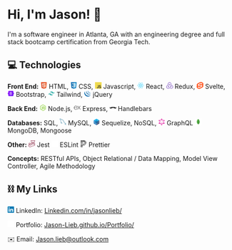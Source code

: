 # Hi, I'm Jason! 👋

I'm a software engineer in Atlanta, GA with an engineering degree and full stack bootcamp certification from Georgia Tech.

## 💻 Technologies

**Front End:**
<img src="icons/html5.svg" alt="HTML" title="HTML" height="15px" />
HTML,
<img src="icons/css3.svg" alt="CSS" title="CSS" height="15px" />
CSS,
<img src="icons/javascript.svg" alt="Javascript" title="Javascript" height="15px" />
Javascript,
<img src="icons/react.svg" alt="React" title="React" height="15px" />
React,
<img src="icons/redux.svg" alt="Redux" title="Redux" height="15px" />
Redux,
<img src="icons/svelte.svg" alt="Svelte" title="Svelte" height="15px" />
Svelte,
<img src="icons/bootstrap.svg" alt="Bootstrap" title="Bootstrap" height="15px" />
Bootstrap,
<img src="icons/tailwindcss.svg" alt="Tailwind" title="Tailwind" height="15px" />
Tailwind,
<img src="icons/jquery.svg" alt="jQuery" title="jQuery" height="15px" />
jQuery
<br/>

**Back End:**
<img src="icons/nodejs.svg" alt="Node.js" title="Node.js" height="15px" />
Node.js,
<img src="icons/express.svg" alt="Express" title="Express" height="15px" />
Express,
<img src="icons/handlebars.svg" alt="Handlebars" title="Handlebars" height="15px" />
Handlebars
<br/>

**Databases:**
SQL,
<img src="icons/mysql.svg" alt="Handlebars" title="Handlebars" height="15px" />
MySQL,
<img src="icons/sequelize.svg" alt="Sequelize" title="Sequelize" height="15px" />
Sequelize,
NoSQL,
<img src="icons/graphql.svg" alt="GraphQL" title="GraphQL" height="15px" />
GraphQL
<img src="icons/mongodb.svg" alt="MongoDB" title="MongoDB" height="15px" />
MongoDB,
Mongoose
<br/>

**Other:**
<img src="icons/jest.svg" alt="Jest" title="Jest" height="15px" />
Jest
<img src="icons/eslint.svg" alt="ESLint" title="ESLint" height="15px" width="15px" />
ESLint
<img src="icons/prettier.svg" alt="Prettier" title="Prettier" height="15px" />
Prettier
<br/>

**Concepts:**
RESTful APIs,
Object Relational / Data Mapping,
Model View Controller,
Agile Methodology
<br/>

## ⛓ My Links

<img src="icons/linkedin.svg" alt="LinkedIn" title="LinkedIn" height="15px" /> LinkedIn: [Linkedin.com/in/jasonlieb/](https://Linkedin.com/in/jasonlieb/)
<br/>

<img src="icons/github.svg" alt="Github" title="Github" height="15px" /> Portfolio: [Jason-Lieb.github.io/Portfolio/](https://jason-lieb.github.io/Portfolio/)
<br/>

✉️ Email: Jason.lieb@outlook.com

<!-- ![Jason's GitHub stats](https://github-readme-stats.vercel.app/api?username=jason-lieb&show_icons=true&theme=transparent&hide_border=true) -->

<!--
- 🔭 I’m currently working on ...
- 🌱 I’m currently learning ...
- 👯 I’m looking to collaborate on ...
- 🤔 I’m looking for help with ...
- 💬 Ask me about ...
- 📫 How to reach me: ...
- 😄 Pronouns: ...
- ⚡ Fun fact: ...
-->
